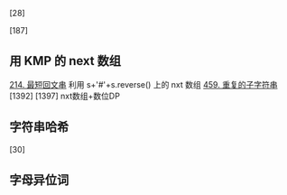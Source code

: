 [28]

[187]

## 用 KMP 的 next 数组
[214. 最短回文串](https://leetcode-cn.com/problems/shortest-palindrome/) 利用 s+'#'+s.reverse() 上的 nxt 数组
[459. 重复的子字符串](https://leetcode-cn.com/problems/repeated-substring-pattern/)
[1392]
[1397] nxt数组+数位DP

## 字符串哈希
[30] 

## 字母异位词
